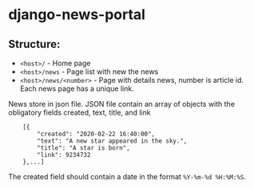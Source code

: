 # django-news-portal

## Structure:

- `<host>/` - Home page
- `<host>/news` - Page list with new the news
- `<host>/news/<number>` - Page with details news, number is article id. Each news page has a unique link.

News store in json file. JSON file contain an array of objects with the obligatory fields created, text, title, and link

        [{
            "created": "2020-02-22 16:40:00",
            "text": "A new star appeared in the sky.",
            "title": "A star is born",
            "link": 9234732
        },...]

The created field should contain a date in the format `%Y-%m-%d %H:%M:%S`.